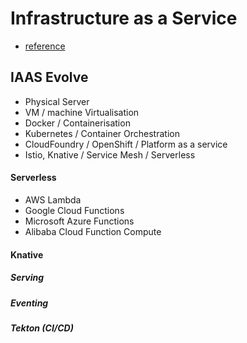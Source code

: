 # Infrastructure as a Service 

- [reference](https://knative-sample.com/)

## IAAS Evolve

- Physical Server 
- VM / machine Virtualisation
- Docker / Containerisation 
- Kubernetes / Container Orchestration 
- CloudFoundry / OpenShift / Platform as a service
- Istio, Knative / Service Mesh / Serverless 






#### Serverless
- AWS Lambda
- Google Cloud Functions
- Microsoft Azure Functions 
- Alibaba Cloud Function Compute 


#### Knative 

##### Serving

##### Eventing 

##### Tekton (CI/CD)


